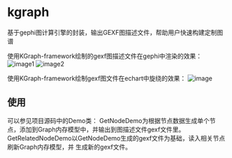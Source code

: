 # kgraph
基于gephi图计算引擎的封装，输出GEXF图描述文件，帮助用户快速构建定制图谱

使用KGraph-framework绘制的gexf图描述文件在gephi中渲染的效果：
![image1](http://github.com/likeaboy/kgraph/raw/master/img/gephi_show.png)
![image2](http://github.com/likeaboy/kgraph/raw/master/img/490点分析图.png)

使用KGraph-framework绘制gexf图文件在echart中旋绕的效果：
![image](http://github.com/likeaboy/kgraph/raw/master/img/echart_show.png)

## 使用
可以参见项目源码中的Demo类：
GetNodeDemo为根据节点数据生成单个节点，添加到Graph内存模型中，并输出到图描述文件gexf文件里。
GetRelatedNodeDemo以GetNodeDemo生成的gexf文件为基础，读入相关节点刷新Graph内存模型，并
生成新的gexf文件。
